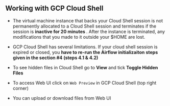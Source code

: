 ## Working with GCP Cloud Shell

- The virtual machine instance that backs your Cloud Shell session is not permanently allocated to a Cloud Shell session and terminates if the session is <strong> inactive for 20 minutes </strong>. After the instance is terminated, any modifications that you made to it outside your $HOME are lost.

- GCP Cloud Shell has several limitations. If your cloud shell session is expired or closed, you <strong> have to re-run the Airflow initializaiton steps given in the section #4 (steps 4.1 & 4.2)</strong>

- To see hidden files in Cloud Shell go to <strong>View</strong> and tick <strong>Toggle Hidden Files</strong>

- To access Web UI click on `Web Preview` in GCP Cloud Shell (top right corner)

- You can upload or download files from Web UI
